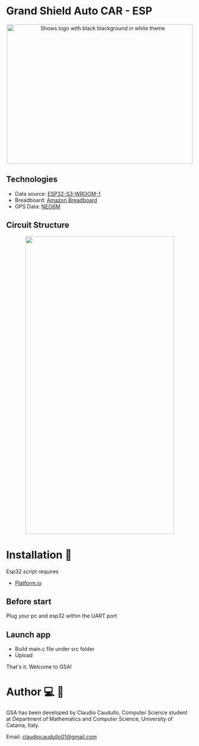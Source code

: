 # Grand Shield Auto CAR - ESP

<p align="center">
<picture>
 <source width="500" height="200" media="(prefers-color-scheme: dark)"  srcset="https://i.postimg.cc/9F6hcmbc/logo.png">
 <img width="500" height="375" alt="Shows logo with black blackground in white theme" src="https://i.postimg.cc/9F6hcmbc/logo.png">
</picture>
</p>
  
## Technologies
- Data source: [ESP32-S3-WROOM-1](https://www.espressif.com/sites/default/files/documentation/esp32-s3-wroom-1_wroom-1u_datasheet_en.pdf)
- Breadboard: [Amazon Breadboard](https://www.amazon.it/dp/B09ZX4CYDT?psc=1&ref=ppx_yo2ov_dt_b_product_details)
- GPS Data: [NEO6M](https://www.amazon.it/dp/B088LR3488?psc=1&ref=ppx_yo2ov_dt_b_product_details)
  
## Circuit Structure
<p align="center">
    <img width="400" height="800" src="https://i.postimg.cc/zfpt2cJW/A3-E3-F086-E854-4878-BED3-BEFC337-B13-DA-4-5005-c.jpg">
</p>

# Installation 🔧
Esp32 script requires 
- [Platform.io](https://platform.io/) 

## Before start
Plug your pc and esp32 within the UART port

## Launch app

- Build main.c file under src folder
- Upload

That's it.
Welcome to GSA!


# Author 💻 👦
GSA has been developed by Claudio Caudullo, Computer Science student at Department of Mathematics and Computer Science, University of Catania, Italy. 

Email: claudiocaudullo01@gmail.com
